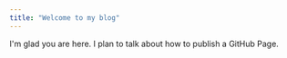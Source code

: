 ```yaml
---
title: "Welcome to my blog"
---
```


I'm glad you are here. I plan to talk about how to publish a GitHub Page. 
